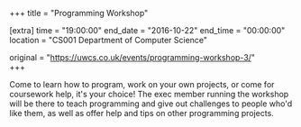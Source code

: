 +++
title = "Programming Workshop"

[extra]
time = "19:00:00"
end_date = "2016-10-22"
end_time = "00:00:00"
location = "CS001 Department of Computer Science"

original = "https://uwcs.co.uk/events/programming-workshop-3/"    
+++

Come to learn how to program, work on your own projects, or come for coursework help, it's your choice\! The exec member running the workshop will be there to teach programming and give out challenges to people who'd like them, as well as offer help and tips on other programming projects.

